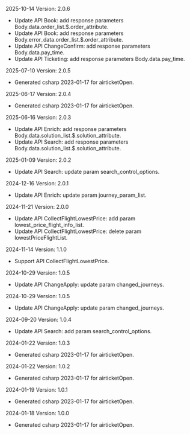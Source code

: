 2025-10-14 Version: 2.0.6
- Update API Book: add response parameters Body.data.order_list.$.order_attribute.
- Update API Book: add response parameters Body.error_data.order_list.$.order_attribute.
- Update API ChangeConfirm: add response parameters Body.data.pay_time.
- Update API Ticketing: add response parameters Body.data.pay_time.


2025-07-10 Version: 2.0.5
- Generated csharp 2023-01-17 for airticketOpen.

2025-06-17 Version: 2.0.4
- Generated csharp 2023-01-17 for airticketOpen.

2025-06-16 Version: 2.0.3
- Update API Enrich: add response parameters Body.data.solution_list.$.solution_attribute.
- Update API Search: add response parameters Body.data.solution_list.$.solution_attribute.


2025-01-09 Version: 2.0.2
- Update API Search: update param search_control_options.


2024-12-16 Version: 2.0.1
- Update API Enrich: update param journey_param_list.


2024-11-21 Version: 2.0.0
- Update API CollectFlightLowestPrice: add param lowest_price_flight_info_list.
- Update API CollectFlightLowestPrice: delete param lowestPriceFlightList.


2024-11-14 Version: 1.1.0
- Support API CollectFlightLowestPrice.


2024-10-29 Version: 1.0.5
- Update API ChangeApply: update param changed_journeys.


2024-10-29 Version: 1.0.5
- Update API ChangeApply: update param changed_journeys.


2024-09-20 Version: 1.0.4
- Update API Search: add param search_control_options.


2024-01-22 Version: 1.0.3
- Generated csharp 2023-01-17 for airticketOpen.

2024-01-22 Version: 1.0.2
- Generated csharp 2023-01-17 for airticketOpen.

2024-01-19 Version: 1.0.1
- Generated csharp 2023-01-17 for airticketOpen.

2024-01-18 Version: 1.0.0
- Generated csharp 2023-01-17 for airticketOpen.

